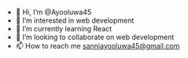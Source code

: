 - 👋 Hi, I’m @Ayooluwa45
- 👀 I’m interested in web development
- 🌱 I’m currently learning React
- 💞️ I’m looking to collaborate on web development
- 📫 How to reach me sanniayooluwa45@gmail.com

<!---
Ayooluwa45/Ayooluwa45 is a ✨ special ✨ repository because its `README.md` (this file) appears on your GitHub profile.
You can click the Preview link to take a look at your changes.
--->
